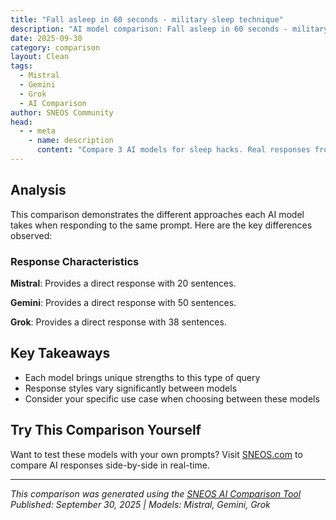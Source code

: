 ```yaml
---
title: "Fall asleep in 60 seconds - military sleep technique"
description: "AI model comparison: Fall asleep in 60 seconds - military sleep technique..."
date: 2025-09-30
category: comparison
layout: Clean
tags:
  - Mistral
  - Gemini
  - Grok
  - AI Comparison
author: SNEOS Community
head:
  - - meta
    - name: description
      content: "Compare 3 AI models for sleep hacks. Real responses from Mistral, Gemini, Grok with detailed analysis."
---
```


<ChatComparison
  title="Fall asleep in 60 seconds - military sleep technique"
  prompt="Fall asleep in 60 seconds - military sleep technique"
  :responses='{"Mistral": "The military sleep technique, often referred to as the \u00224-7-8\u0022 breathing method, is a simple yet effective way to fall asleep quickly. Here\u2019s how you can do it:\n\n1. **Find a Comfortable Position**: Lie down in a comfortable position, preferably on your back.\n\n2. **Relax Your Body**: Start by relaxing your entire body. Begin with your face, relaxing your forehead, cheeks, and jaw. Then move down to your neck, shoulders, arms, and hands. Continue relaxing your chest, back, legs, and feet.\n\n3. **Breathe In**: Close your mouth and inhale quietly through your nose for a count of four seconds.\n\n4. **Hold Your Breath**: Hold your breath for a count of seven seconds.\n\n5. **Breathe Out**: Exhale completely through your mouth, making a whoosh sound, for a count of eight seconds.\n\n6. **Repeat**: Repeat this cycle (inhale for 4 seconds, hold for 7 seconds, exhale for 8 seconds) three to four times.\n\nThis technique helps to slow your heart rate and promote a state of calm, making it easier to fall asleep. It\u2019s important to practice this method regularly to become proficient at it.\n\nAdditionally, creating a relaxing bedtime routine can enhance the effectiveness of this technique. This might include reading a book, taking a warm bath, or listening to calming music before attempting the 4-7-8 breathing method.", "Gemini": "The \u0022military sleep technique\u0022 is a method said to help people fall asleep quickly, even in difficult or uncomfortable environments. Here\u0027s a breakdown of how it works, in steps you can take in 60 seconds:\n\n**Before You Start (Setting the Stage):**\n\n* **Be Consistent:** This technique works best with practice and repetition. Don\u0027t expect it to be perfect the first time.\n* **Environment:** Ideally, you should be in a dark, quiet, and cool room. However, the technique is supposed to help you fall asleep *despite* less-than-ideal conditions.\n* **Comfort:** Get into a comfortable position in your bed.\n\n**The 60-Second Routine:**\n\nThe goal is to progressively relax your body and clear your mind.\n\n1. **Relax Your Face (10 seconds):**\n * Close your eyes.\n * Focus on relaxing all the muscles in your face. Consciously relax your forehead, cheeks, jaw, and even your tongue. Imagine releasing any tension you\u0027re holding. Breathe slowly and deeply.\n\n2. **Relax Your Body (20 seconds):**\n * Starting with your shoulders, let them drop as much as possible. Release any tension. Then, continue with your upper arms, and lower arms, and hands.\n * Breathe out slowly.\n * Move down your body, focusing on relaxing your chest, stomach, thighs, knees, lower legs, and feet. Imagine your body sinking into the bed, completely supported and relaxed.\n\n3. **Clear Your Mind (10 seconds):**\n\n * **Imagine One of the Following:**\n * **Relaxing Scene:** Picture yourself lying in a canoe on a calm lake, with a clear blue sky above.\n * **Comfortable Spot:** Imagine lying in a black velvet hammock in a pitch-black room.\n * **Repetitive Phrase:** Silently repeat the words \u0022don\u0027t think, don\u0027t think, don\u0027t think...\u0022 for about 10 seconds. This is to distract your mind from wandering.\n\n4. **Don\u0027t Think. Don\u0027t Think. (20 seconds)**\n\n * If you are still awake, and your mind is racing. Focus on repeatedly telling yourself, \u0022Don\u0027t think. Don\u0027t think. Don\u0027t think.\u0022 Continue this for 20 seconds.\n\n**Important Considerations:**\n\n* **Practice is Key:** It can take weeks of practice to master this technique. Be patient with yourself.\n* **Not a Cure-All:** This technique is a relaxation method, not a medical treatment. If you have chronic insomnia or other sleep disorders, consult with a healthcare professional.\n* **Adapt:** Feel free to modify the visualization or the phrase to something that works better for you. The core principle is relaxation and clearing your mind.\n\n**Why This Works (In Theory):**\n\n* **Progressive Muscle Relaxation (PMR):** Tensing and releasing muscles helps reduce physical tension, which can contribute to wakefulness.\n* **Visualization:** Creating a peaceful mental image helps to distract from anxieties and racing thoughts.\n* **Breathing:** Deep, slow breathing helps to activate the parasympathetic nervous system, which promotes relaxation.\n* **Classical Conditioning:** With repeated practice, your body and mind may begin to associate the relaxation sequence with sleep, making it easier to fall asleep over time.\n\n**Disclaimer:** While the military sleep technique is a popular method for promoting relaxation and faster sleep onset, its effectiveness may vary between individuals. If you have persistent sleep difficulties, it is advisable to consult a healthcare professional for personalized advice and guidance.\n\nHopefully, this detailed breakdown helps you give the military sleep technique a try. Good luck and sweet dreams!\n", "Grok": "The \u0022military sleep technique,\u0022 also known as the \u0022military method,\u0022 is a relaxation strategy reportedly used by the U.S. military to help soldiers fall asleep quickly, even in stressful or uncomfortable environments. It was first described in the book *Relax and Win: Championship Performance* by Lloyd Bud Winter, a track and field coach who worked with military personnel during World War II. The technique is designed to help you fall asleep in as little as 60 seconds to 2 minutes with practice. Here\u0027s how to do it:\n\n### Steps to Fall Asleep in 60 Seconds Using the Military Sleep Technique:\n\n1. **Get Comfortable**:\n - Lie down in a quiet, comfortable position. If possible, dim the lights and minimize distractions.\n\n2. **Relax Your Face**:\n - Start by focusing on your face. Close your eyes and take slow, deep breaths. Relax all the muscles in your face, including your forehead, cheeks, jaw, and tongue. Let go of any tension.\n\n3. **Drop Your Shoulders**:\n - Release any tension in your shoulders by letting them drop as low as possible. Allow your arms to relax by your sides, with your hands unclenched.\n\n4. **Relax Your Chest and Legs**:\n - Take a deep breath and exhale slowly, feeling your chest relax. Then, focus on relaxing your legs, starting from your thighs down to your feet. Let them feel heavy and loose.\n\n5. **Clear Your Mind**:\n - For the next 10 seconds, try to clear your mind of any thoughts. If that\u2019s difficult, imagine yourself in a calming scenario, such as:\n - Lying in a canoe on a calm lake with a clear blue sky above you.\n - Resting in a soft, black velvet hammock in a quiet, dark room.\n - Alternatively, silently repeat the phrase \u201Cdon\u2019t think\u201D over and over for 10 seconds to block out distracting thoughts.\n\n6. **Drift Off**:\n - After following these steps, you should feel deeply relaxed and may fall asleep within 60 seconds to 2 minutes. With regular practice (ideally over 6 weeks), this technique can become more effective.\n\n### Why It Works:\n- The method combines progressive muscle relaxation (intentionally relaxing each part of your body) with mental imagery and breathing techniques to calm both your body and mind.\n- It helps reduce stress and anxiety, which are common barriers to falling asleep, by focusing on relaxation and clearing mental clutter.\n- The military context emphasizes quick sleep under pressure, training the brain to associate this routine with immediate rest.\n\n### Tips for Success:\n- **Practice Regularly**: Like any skill, this technique may take time to master. Practice it nightly to build the habit.\n- **Minimize Stimulants**: Avoid caffeine, screens, or heavy meals close to bedtime, as they can interfere with your ability to relax.\n- **Create a Sleep-Friendly Environment**: Keep your bedroom dark, cool, and quiet for the best results.\n\nThis technique isn\u2019t guaranteed to work for everyone immediately, especially if you have underlying sleep disorders like insomnia. If you struggle consistently, consider consulting a healthcare professional or sleep specialist.\n\nGive it a try tonight, and with persistence, you may find yourself drifting off in record time!"}' 
  published-date="13:05"
/>

## Analysis

This comparison demonstrates the different approaches each AI model takes when responding to the same prompt. Here are the key differences observed:

### Response Characteristics

**Mistral**: Provides a direct response with 20 sentences. 

**Gemini**: Provides a direct response with 50 sentences. 

**Grok**: Provides a direct response with 38 sentences. 

## Key Takeaways

- Each model brings unique strengths to this type of query
- Response styles vary significantly between models
- Consider your specific use case when choosing between these models

## Try This Comparison Yourself

Want to test these models with your own prompts? Visit [SNEOS.com](https://sneos.com) to compare AI responses side-by-side in real-time.

---

*This comparison was generated using the [SNEOS AI Comparison Tool](https://sneos.com)*
*Published: September 30, 2025 | Models: Mistral, Gemini, Grok*
